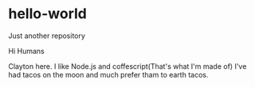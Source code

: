 # hello-world
Just another repository

Hi Humans

Clayton here. I like Node.js and coffescript(That's what I'm made of)
I've had tacos on the moon and much prefer tham to earth tacos.
